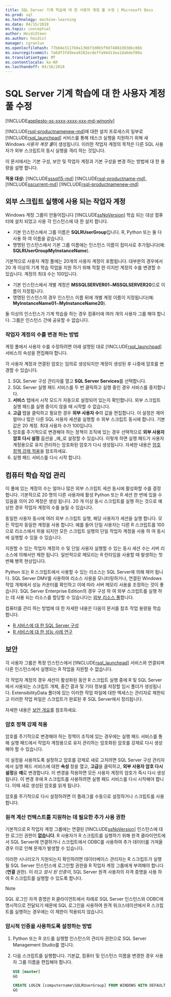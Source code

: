 ```yaml
---
title: SQL Server 기계 학습에 대 한 사용자 계정 풀 수정 | Microsoft Docs
ms.prod: sql
ms.technology: machine-learning
ms.date: 04/15/2018
ms.topic: conceptual
author: HeidiSteen
ms.author: heidist
manager: cgronlun
ms.openlocfilehash: 77b84e3117b0a1366f3d0b5f9d74802d938bc86b
ms.sourcegitcommit: 7a6df3fd5bea9282ecdeffa94d13ea1da6def80a
ms.translationtype: MT
ms.contentlocale: ko-KR
ms.lasthandoff: 04/16/2018
---
```

# <a name="modify-the-user-account-pool-for-sql-server-machine-learning"></a>SQL Server 기계 학습에 대 한 사용자 계정 풀 수정
[!INCLUDE[appliesto-ss-xxxx-xxxx-xxx-md-winonly](../../includes/appliesto-ss-xxxx-xxxx-xxx-md-winonly.md)]

[!INCLUDE[rsql-productnamenew-md](../../includes/rsql-productnamenew-md.md)]에 대한 설치 프로세스의 일부로 [!INCLUDE[rsql_launchpad](../../includes/rsql-launchpad-md.md)] 서비스를 통해 태스크 실행을 지원하기 위해 새 Windows *사용자 계정 풀*이 생성됩니다. 이러한 작업자 계정의 목적은 다른 SQL 사용자가 외부 스크립트의 동시 실행을 격리 하는 것입니다.

이 문서에서는 기본 구성, 보안 및 작업자 계정과 기본 구성을 변경 하는 방법에 대 한 용량을 설명 합니다.

**적용 대상:** [!INCLUDE[sssql15-md](../../includes/sssql15-md.md)] [!INCLUDE[rsql-productname-md](../../includes/rsql-productname-md.md)], [!INCLUDE[sscurrent-md](../../includes/sscurrent-md.md)] [!INCLUDE[rsql-productnamenew-md](../../includes/rsql-productnamenew-md.md)]

## <a name="worker-accounts-used-for-external-script-execution"></a>외부 스크립트 실행에 사용 되는 작업자 계정

Windows 계정 그룹이 만들어집니다 [!INCLUDE[ssNoVersion](../../includes/ssnoversion-md.md)] 학습 되는 대상 컴퓨터에 설치 되었고 사용 각 인스턴스에 대 한 설치 합니다.

-   기본 인스턴스에서 그룹 이름은 **SQLRUserGroup**입니다. R, Python 또는 둘 다 사용 하 여 이름을 같습니다.
-   명명된 인스턴스에서 기본 그룹 이름에는 인스턴스 이름이 접미사로 추가됩니다(예: **SQLRUserGroupMyInstanceName**).

기본적으로 사용자 계정 풀에는 20개의 사용자 계정이 포함됩니다. 대부분의 경우에서 20 개 이상의 기계 학습 작업을 지원 하기 위해 적절 한 이지만 계정의 수를 변경할 수 있습니다. 계정의 최대 수는 100입니다.
-  기본 인스턴스에서 개별 계정은 **MSSQLSERVER01**~**MSSQLSERVER20**으로 이름이 지정됩니다.
-   명명된 인스턴스의 경우 인스턴스 이름 뒤에 개별 계정 이름이 지정됩니다(예: **MyInstanceName01**~**MyInstanceName20**).

둘 이상의 인스턴스가 기계 학습을 하는 경우 컴퓨터에 여러 개의 사용자 그룹 해야 합니다. 그룹은 인스턴스 간에 공유할 수 없습니다.

### <a name = "HowToChangeGroup"> </a>작업자 계정의 수를 변경 하는 방법

계정 풀에서 사용자 수를 수정하려면 아래 설명된 대로 [!INCLUDE[rsql_launchpad](../../includes/rsql-launchpad-md.md)] 서비스의 속성을 편집해야 합니다.

각 사용자 계정과 연결된 암호는 임의로 생성되지만 계정이 생성된 후 나중에 암호를 변경할 수 있습니다.

1. SQL Server 구성 관리자를 열고 **SQL Server Services**를 선택합니다.
2. SQL Server 실행 패드 서비스를 두 번 클릭하고 실행 중인 경우 서비스를 중지합니다.
3.  **서비스** 탭에서 시작 모드가 자동으로 설정되어 있는지 확인합니다. 외부 스크립트 실행 패드를 실행 중이지 않을 때 시작할 수 없습니다.
4.  **고급** 탭을 클릭하고 필요한 경우 **외부 사용자 수**의 값을 편집합니다. 이 설정은 제어 얼마나 많은 다른 SQL 사용자 세션을 실행할 수 외부 스크립트 동시에 합니다. 기본값은 20 계정. 최대 사용자 수가 100입니다.
5. 암호를 주기적으로 변경해야 하는 정책이 조직에 있는 경우 선택적으로 **외부 사용자 암호 다시 설정** 옵션을 _예_로 설정할 수 있습니다. 이렇게 하면 실행 패드가 사용자 계정용으로 유지 관리하는 암호화된 암호가 다시 생성됩니다. 자세한 내용은 [암호 정책 강제 적용](#bkmk_EnforcePolicy)을 참조하세요.
6.  실행 패드 서비스를 다시 시작 합니다.

## <a name="managing-machine-learning-workloads"></a>컴퓨터 학습 작업 관리

이 풀에 있는 계정의 수는 얼마나 많은 외부 스크립트 세션 동시에 활성화할 수를 결정 합니다.  기본적으로 20 명의 다른 사용자에 활성 Python 또는 R 세션 한 번에 있을 수 있음을 의미 20 계정은 생성 됩니다. 20 개 이상 동시 스크립트를 실행 하는 것으로 예상한 경우 작업자 계정의 수를 늘릴 수 있습니다.

동일한 사용자 동시에 여러 외부 스크립트 실행, 해당 사용자가 세션을 실행 합니다. 모든 작업자 동일한 계정을 사용 합니다. 예를 들어 단일 사용자는 다른 R 스크립트를 100으로 리소스에서 허용 되지만 모든 스크립트 실행의 단일 작업자 계정을 사용 하 여 동시에 실행할 수 있을 수 있습니다.

지원할 수 있는 작업자 계정의 수 및 단일 사용자 실행할 수 있는 동시 세션 수는 서버 리소스에 의해서만 제한 됩니다. 일반적으로 메모리는 R 런타임을 사용할 때 발생하는 첫 번째 병목 현상입니다.

Python 또는 R 스크립트에서 사용할 수 있는 리소스는 SQL Server에 의해 제어 됩니다. SQL Server DMV를 사용하여 리소스 사용을 모니터링하거나, 연결된 Windows 작업 개체에서 성능 카운터를 확인하고 이에 따라 서버 메모리 사용을 조정하는 것이 좋습니다. SQL Server Enterprise Edition의 경우 구성 하 여 외부 스크립트를 실행 하는 데 사용 되는 리소스를 할당할 수 있습니다는 [외부 리소스 풀](../../advanced-analytics/r-services/how-to-create-a-resource-pool-for-r.md)합니다.

컴퓨터를 관리 하는 방법에 대 한 자세한 내용은 다음이 문서를 참조 작업 용량을 학습 합니다.

- [R 서비스에 대 한 SQL Server 구성](../../advanced-analytics/r/sql-server-configuration-r-services.md)
-  [R 서비스에 대 한 성능 사례 연구](../../advanced-analytics/r/performance-case-study-r-services.md)

## <a name="security"></a>보안

각 사용자 그룹은 특정 인스턴스에서 [!INCLUDE[rsql_launchpad](../../includes/rsql-launchpad-md.md)] 서비스와 연결되며 다른 인스턴스에서 실행되는 R 작업을 지원할 수 없습니다.

각 작업자 계정의 경우 세션이 활성화된 동안 R 스크립트 실행 중에 R 및 SQL Server에서 사용되는 스크립트 개체, 중간 결과 및 기타 정보를 저장할 임시 폴더가 생성됩니다. ExtensibilityData 폴더에 있는 이러한 작업 파일에 대한 액세스는 관리자로 제한되고 이러한 작업 파일은 스크립트가 완료된 후 SQL Server에서 정리됩니다. 

자세한 내용은 [보안 개요](../../advanced-analytics/r-services/security-overview-sql-server-r.md)를 참조하세요.

### <a name="bkmk_EnforcePolicy"></a>암호 정책 강제 적용

암호를 주기적으로 변경해야 하는 정책이 조직에 있는 경우에는 실행 패드 서비스를 통해 실행 패드에서 작업자 계정용으로 유지 관리하는 암호화된 암호를 강제로 다시 생성해야 할 수 있습니다.  

이 설정을 사용하도록 설정하고 암호를 강제로 새로 고치려면 SQL Server 구성 관리자에서 실행 패드 서비스에 대한 **속성** 창을 열고, **고급**을 클릭하고, **외부 사용자 암호 다시 설정**을 **예**로 변경합니다. 이 변경을 적용하면 모든 사용자 계정의 암호가 즉시 다시 생성됩니다. 이 변경 후에 R 스크립트를 사용하려면 실행 패드 서비스를 다시 시작해야 합니다. 이때 새로 생성된 암호를 읽게 됩니다. 

암호를 주기적으로 다시 설정하려면 이 플래그를 수동으로 설정하거나 스크립트를 사용합니다.

### <a name="additional-permission-required-to-support-remote-compute-contexts"></a>원격 계산 컨텍스트를 지원하는 데 필요한 추가 사용 권한

기본적으로 R 작업자 계정 그룹에는 연결된 [!INCLUDE[ssNoVersion](../../includes/ssnoversion-md.md)] 인스턴스에 대한 로그인 권한이 **없습니다**. R 사용자가 R 스크립트를 실행하기 위해 원격 클라이언트에서 SQL Server에 연결하거나 스크립트에서 ODBC를 사용하여 추가 데이터를 가져올 경우 이로 인해 문제가 발생할 수 있습니다. 

이러한 시나리오가 지원되는지 확인하려면 데이터베이스 관리자는 R 스크립트가 실행될 SQL Server 인스턴스에 로그인할 권한을 R 작업자 계정 그룹에게 부여해야 합니다(**연결** 권한). 이 라고 *암시 된 인증이*, SQL Server 원격 사용자의 자격 증명을 사용 하 여 R 스크립트를 실행할 수 있도록 합니다.

> [!NOTE]
> SQL 로그인 자격 증명은 R 클라이언트에서 차례로 SQL Server 인스턴스와 ODBC에 명시적으로 전달되기 때문에 SQL 로그인을 사용하여 원격 워크스테이션에서 R 스크립트를 실행하는 경우에는 이 제한이 적용되지 않습니다.


### <a name="how-to-enable-implied-authentication"></a>암시적 인증을 사용하도록 설정하는 방법

1. Python 또는 R 코드를 실행할 인스턴스의 관리자 권한으로 SQL Server Management Studio를 엽니다.

2. 다음 스크립트를 실행합니다. 기본값, 컴퓨터 및 인스턴스 이름을 변경한 경우 사용자 그룹 이름을 편집해야 합니다.

    ```sql
    USE [master]
    GO
    
    CREATE LOGIN [computername\SQLRUserGroup] FROM WINDOWS WITH DEFAULT_DATABASE=[master], DEFAULT_LANGUAGE=[language]
    GO
    ````

